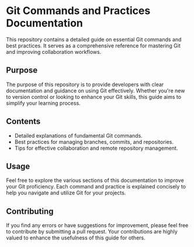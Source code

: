 # Git Commands and Practices Documentation

This repository contains a detailed guide on essential Git commands and best practices. It serves as a comprehensive reference for mastering Git and improving collaboration workflows.

## Purpose

The purpose of this repository is to provide developers with clear documentation and guidance on using Git effectively. Whether you're new to version control or looking to enhance your Git skills, this guide aims to simplify your learning process.

## Contents

- Detailed explanations of fundamental Git commands.
- Best practices for managing branches, commits, and repositories.
- Tips for effective collaboration and remote repository management.

## Usage

Feel free to explore the various sections of this documentation to improve your Git proficiency. Each command and practice is explained concisely to help you navigate and utilize Git for your projects.

## Contributing

If you find any errors or have suggestions for improvement, please feel free to contribute by submitting a pull request. Your contributions are highly valued to enhance the usefulness of this guide for others.